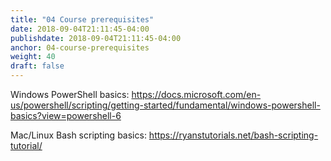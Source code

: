 ```yaml
---
title: "04 Course prerequisites"
date: 2018-09-04T21:11:45-04:00
publishdate: 2018-09-04T21:11:45-04:00
anchor: 04-course-prerequisites
weight: 40
draft: false
---
```


Windows PowerShell basics: https://docs.microsoft.com/en-us/powershell/scripting/getting-started/fundamental/windows-powershell-basics?view=powershell-6

Mac/Linux Bash scripting basics: https://ryanstutorials.net/bash-scripting-tutorial/
